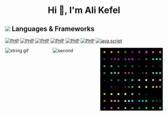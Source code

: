 <h1 align="center">Hi 👋, I'm Ali Kefel</h1>

## <img src="https://media1.giphy.com/media/xaGWm6214vmoM/giphy.gif" width="70px"> Languages & Frameworks
<a href="https://react.dev/"><img alt="PHP" src="https://img.shields.io/badge/React-20232A?style=for-the-badge&logo=react&logoColor=61DAFB"></a>
<a href="https://devdocs.io/c/"><img alt="PHP" src="https://img.shields.io/badge/C-00599C?style=for-the-badge&logo=c&logoColor=white"></a>
<a href="https://devdocs.io/cpp/"><img alt="PHP" src="https://img.shields.io/badge/C%2B%2B-00599C?style=for-the-badge&logo=c%2B%2B&logoColor=white"></a>
<a href="https://www.java.com/en/"><img alt="PHP" src="https://img.shields.io/badge/Java-ED8B00?style=for-the-badge&logo=openjdk&logoColor=white"></a>
<a href="https://tailwindcss.com/"><img alt="PHP" src="https://img.shields.io/badge/Tailwind_CSS-38B2AC?style=for-the-badge&logo=tailwind-css&logoColor=white"></a>
<a href="https://devdocs.io/css/"><img alt="PHP" src="https://img.shields.io/badge/CSS-239120?&style=for-the-badge&logo=css3&logoColor=white"></a>
<a href="https://developer.mozilla.org/en-US/docs/Learn/Getting_started_with_the_web/JavaScript_basics"><img alt="java script " src="https://img.shields.io/badge/JavaScript-323330?style=for-the-badge&logo=javascript&logoColor=F7DF1E"></a>

<div style="display: flex;">
    <img src="string-gif.gif" alt="string gif" style="width: 200px;">
    <img src="second.gif" alt="second" style="width: 200px;">
    <img src="third.gif" alt="third" style="width: 200px;">
</div>








<!--
**AliKefel/alikefel** is a ✨ _special_ ✨ repository because its `README.md` (this file) appears on your GitHub profile.

Here are some ideas to get you started:

- 🔭 I’m currently working on ...
- 🌱 I’m currently learning ...
- 👯 I’m looking to collaborate on ...
- 🤔 I’m looking for help with ...
- 💬 Ask me about ...
- 📫 How to reach me: ...
- 😄 Pronouns: ...
- ⚡ Fun fact: ...
-->
